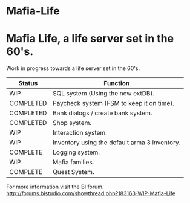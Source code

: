 # Mafia-Life
Mafia Life, a life server set in the 60's.
===============

Work in progress towards a life server set in the 60's.

| Status  | Function |
| ------------- | ------------- |
| WIP  | SQL system (Using the new extDB). |
| COMPLETED  | Paycheck system (FSM to keep it on time).  |
| COMPLETED  | Bank dialogs / create bank system. |
| COMPLETED  | Shop system.  |
| WIP  | Interaction system. |
| WIP  | Inventory using the default arma 3 inventory.  |
| COMPLETE | Logging system. |
| WIP | Mafia families. |
| COMPLETE | Quest System. |

For more information visit the BI forum.
http://forums.bistudio.com/showthread.php?183163-WIP-Mafia-Life

